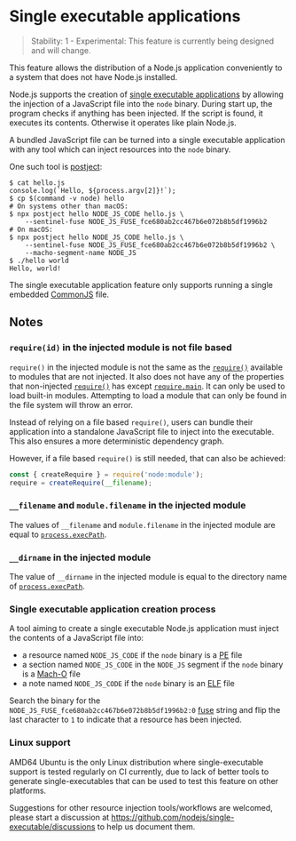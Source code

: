 # Single executable applications

<!--introduced_in=REPLACEME-->

> Stability: 1 - Experimental: This feature is currently being designed and will
> change.

<!-- source_link=lib/internal/main/single_executable_application.js -->

This feature allows the distribution of a Node.js application conveniently to a
system that does not have Node.js installed.

Node.js supports the creation of [single executable applications][] by allowing
the injection of a JavaScript file into the `node` binary. During start up, the
program checks if anything has been injected. If the script is found, it
executes its contents. Otherwise it operates like plain Node.js.

A bundled JavaScript file can be turned into a single executable application
with any tool which can inject resources into the `node` binary.

One such tool is [postject][]:

```console
$ cat hello.js
console.log(`Hello, ${process.argv[2]}!`);
$ cp $(command -v node) hello
# On systems other than macOS:
$ npx postject hello NODE_JS_CODE hello.js \
    --sentinel-fuse NODE_JS_FUSE_fce680ab2cc467b6e072b8b5df1996b2
# On macOS:
$ npx postject hello NODE_JS_CODE hello.js \
    --sentinel-fuse NODE_JS_FUSE_fce680ab2cc467b6e072b8b5df1996b2 \
    --macho-segment-name NODE_JS
$ ./hello world
Hello, world!
```

The single executable application feature only supports running a single embedded
[CommonJS][] file.

## Notes

### `require(id)` in the injected module is not file based

`require()` in the injected module is not the same as the [`require()`][]
available to modules that are not injected. It also does not have any of the
properties that non-injected [`require()`][] has except [`require.main`][]. It
can only be used to load built-in modules. Attempting to load a module that can
only be found in the file system will throw an error.

Instead of relying on a file based `require()`, users can bundle their
application into a standalone JavaScript file to inject into the executable.
This also ensures a more deterministic dependency graph.

However, if a file based `require()` is still needed, that can also be achieved:

```js
const { createRequire } = require('node:module');
require = createRequire(__filename);
```

### `__filename` and `module.filename` in the injected module

The values of `__filename` and `module.filename` in the injected module are
equal to [`process.execPath`][].

### `__dirname` in the injected module

The value of `__dirname` in the injected module is equal to the directory name
of [`process.execPath`][].

### Single executable application creation process

A tool aiming to create a single executable Node.js application must
inject the contents of a JavaScript file into:

* a resource named `NODE_JS_CODE` if the `node` binary is a [PE][] file
* a section named `NODE_JS_CODE` in the `NODE_JS` segment if the `node` binary
  is a [Mach-O][] file
* a note named `NODE_JS_CODE` if the `node` binary is an [ELF][] file

Search the binary for the
`NODE_JS_FUSE_fce680ab2cc467b6e072b8b5df1996b2:0` [fuse][] string and flip the
last character to `1` to indicate that a resource has been injected.

### Linux support

AMD64 Ubuntu is the only Linux distribution where single-executable support is
tested regularly on CI currently, due to lack of better tools to generate
single-executables that can be used to test this feature on other platforms.

Suggestions for other resource injection tools/workflows are welcomed, please
start a discussion at <https://github.com/nodejs/single-executable/discussions>
to help us document them.

[CommonJS]: modules.md#modules-commonjs-modules
[ELF]: https://en.wikipedia.org/wiki/Executable_and_Linkable_Format
[Mach-O]: https://en.wikipedia.org/wiki/Mach-O
[PE]: https://en.wikipedia.org/wiki/Portable_Executable
[`process.execPath`]: process.md#processexecpath
[`require()`]: modules.md#requireid
[`require.main`]: modules.md#accessing-the-main-module
[fuse]: https://www.electronjs.org/docs/latest/tutorial/fuses
[postject]: https://github.com/nodejs/postject
[single executable applications]: https://github.com/nodejs/single-executable
